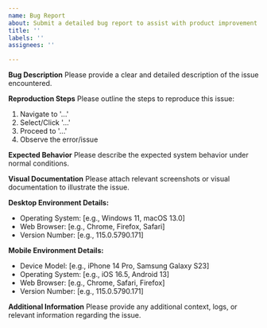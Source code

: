 ```yaml
---
name: Bug Report
about: Submit a detailed bug report to assist with product improvement
title: ''
labels: ''
assignees: ''

---
```


**Bug Description**
Please provide a clear and detailed description of the issue encountered.

**Reproduction Steps**
Please outline the steps to reproduce this issue:
1. Navigate to '...'
2. Select/Click '...'
3. Proceed to '...'
4. Observe the error/issue

**Expected Behavior**
Please describe the expected system behavior under normal conditions.

**Visual Documentation**
Please attach relevant screenshots or visual documentation to illustrate the issue.

**Desktop Environment Details:**
 - Operating System: [e.g., Windows 11, macOS 13.0]
 - Web Browser: [e.g., Chrome, Firefox, Safari]
 - Version Number: [e.g., 115.0.5790.171]

**Mobile Environment Details:**
 - Device Model: [e.g., iPhone 14 Pro, Samsung Galaxy S23]
 - Operating System: [e.g., iOS 16.5, Android 13]
 - Web Browser: [e.g., Chrome, Safari, Firefox]
 - Version Number: [e.g., 115.0.5790.171]

**Additional Information**
Please provide any additional context, logs, or relevant information regarding the issue.